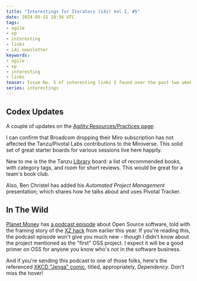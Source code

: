 ```yaml
---
title: "Interestings for Iterators (i4i) Vol I, #5"
date: 2024-05-31 19:56 UTC
tags:
- agile
- xp
- interesting
- links
- i4i newsletter
keywords:
- agile
- xp
- interesting
- links
teaser: Issue No. 5 of interesting links I found over the past two weeks
series: interestings
---
```


[practices]: https://alumni-codex.github.io/agility-resources/practices/
[lib]: https://miro.com/app/board/uXjVKAuy0VM=/
[planet]: https://www.npr.org/sections/money/
[hack]: https://www.npr.org/2024/05/17/1197959102/open-source-xz-hack
[xz]: https://tidelift.com/resources/xz-backdoor-hack
[xkcd]: https://xkcd.com/2347/

## Codex Updates

A couple of updates on the [Agility Resources/Practices page][practices]:

I can confirm that Broadcom dropping their Miro subscription has not affected the Tanzu/Pivotal Labs contributions to the Miroverse. This solid set of great starter boards for various sessions live here happily.

New to me is the the Tanzu [Library][lib] board: a list of recommended books, with category tags, and room for short reviews. This would be great for a team's book club.

Also, Ben Christel has added his _Automated Project Management_ presentation, which shares how he talks about and uses Pivotal Tracker.

## In The Wild

[Planet Money][planet] has [a podcast episode][hack] about Open Source software, told with the framing story of the [XZ hack][xz] from earlier this year. If you're reading this, the podcast episode won't give you much new - though I didn't know about the project mentioned as the "first" OSS project. I expect it will be a good primer on OSS for anyone you know who's _not_ in the software business.

And if you're sending this podcast to one of those folks, here's the referenced [XKCD "Jenga" comic][xkcd], titled, appropriately, _Dependency_. Don't miss the hover!
